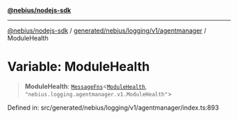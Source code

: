 [**@nebius/nodejs-sdk**](../../../../../../README.md)

***

[@nebius/nodejs-sdk](../../../../../../README.md) / [generated/nebius/logging/v1/agentmanager](../README.md) / ModuleHealth

# Variable: ModuleHealth

> **ModuleHealth**: [`MessageFns`](../../../../../../runtime/protos/core/interfaces/MessageFns.md)\<[`ModuleHealth`](../interfaces/ModuleHealth.md), `"nebius.logging.agentmanager.v1.ModuleHealth"`\>

Defined in: src/generated/nebius/logging/v1/agentmanager/index.ts:893
